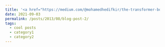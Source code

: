 ```yaml
---
title: '<a href="https://medium.com/@mohamedhedifkir/the-transformer-bdfa3366b547" style="color: blue; text-decoration: none>The Transformer</a>'
date: 2021-09-03
permalink: /posts/2013/08/blog-post-2/
tags:
  - cool posts
  - category1
  - category2
---
```

